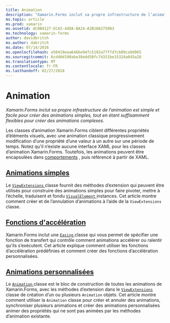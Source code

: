 ```yaml
---
title: Animation
description: "Xamarin.Forms inclut sa propre infrastructure de l’animation est simple et facile pour créer des animations simples, tout en étant suffisamment flexibles pour créer des animations complexes."
ms.topic: article
ms.prod: xamarin
ms.assetid: AC0B4127-ECA3-44DA-8A24-A2B10A275083
ms.technology: xamarin-forms
author: davidbritch
ms.author: dabritch
ms.date: 07/14/2016
ms.openlocfilehash: e50419eaa6466e94fc5192a77ffd7cb89ca9d965
ms.sourcegitcommit: 6cd40d190abe38edd50fc74331be15324a845a28
ms.translationtype: MT
ms.contentlocale: fr-FR
ms.lasthandoff: 02/27/2018
---
```

# <a name="animation"></a>Animation

_Xamarin.Forms inclut sa propre infrastructure de l’animation est simple et facile pour créer des animations simples, tout en étant suffisamment flexibles pour créer des animations complexes._

Les classes d’animation Xamarin.Forms ciblent différentes propriétés d’éléments visuels, avec une animation classique progressivement modification d’une propriété d’une valeur à un autre sur une période de temps. Notez qu’il n’existe aucune interface XAML pour les classes d’animation Xamarin.Forms. Toutefois, les animations peuvent être encapsulées dans [comportements](~/xamarin-forms/app-fundamentals/behaviors/index.md) , puis référencé à partir de XAML.

## <a name="simple-animationssimplemd"></a>[Animations simples](simple.md)

Le [ `ViewExtensions` ](https://developer.xamarin.com/api/type/Xamarin.Forms.ViewExtensions/) classe fournit des méthodes d’extension qui peuvent être utilisés pour construire des animations simples pour faire pivoter, mettre à l’échelle, traduisent et fondu [ `VisualElement` ](https://developer.xamarin.com/api/type/Xamarin.Forms.VisualElement/) instances. Cet article montre comment créer et de l’annulation d’animations à l’aide de la `ViewExtensions` classe.

## <a name="easing-functionseasingmd"></a>[Fonctions d'accélération](easing.md)

Xamarin.Forms inclut une [ `Easing` ](https://developer.xamarin.com/api/type/Xamarin.Forms.Easing/) classe qui vous permet de spécifier une fonction de transfert qui contrôle comment animations accélérer ou ralentir qu’ils s’exécutent. Cet article explique comment utiliser les fonctions d’accélération prédéfinies et comment créer des fonctions d’accélération personnalisées.

## <a name="custom-animationscustommd"></a>[Animations personnalisées](custom.md)

Le [ `Animation` ](https://developer.xamarin.com/api/type/Xamarin.Forms.Animation/) classe est le bloc de construction de toutes les animations de Xamarin.Forms, avec les méthodes d’extension dans le [ `ViewExtensions` ](https://developer.xamarin.com/api/type/Xamarin.Forms.ViewExtensions/) classe de création d’un ou plusieurs `Animation` objets. Cet article montre comment utiliser la `Animation` classe pour créer et annuler des animations, synchroniser plusieurs animations et créer des animations personnalisées animer des propriétés qui ne sont pas animées par les méthodes d’animation existante.

